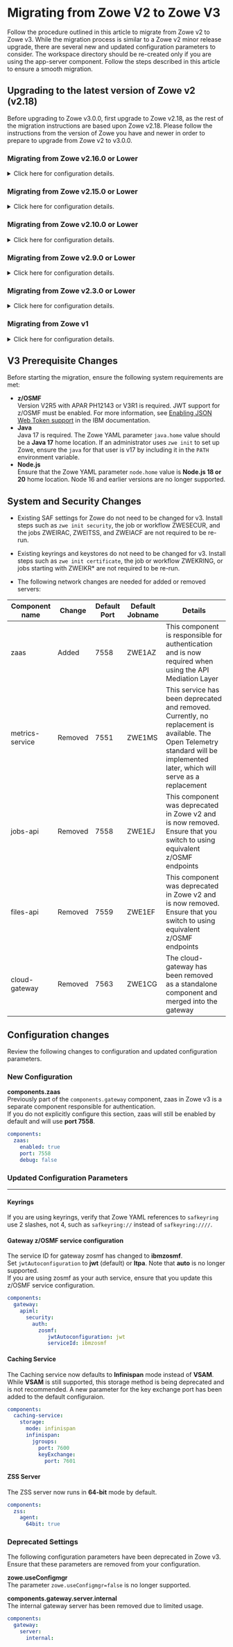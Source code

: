 # Migrating from Zowe V2 to Zowe V3

Follow the procedure outlined in this article to migrate from Zowe v2 to Zowe v3. While the migration process is similar to a Zowe v2 minor release upgrade, there are several new and updated configuration parameters to consider. The workspace directory should be re-created only if you are using the app-server component.
Follow the steps described in this article to ensure a smooth migration.


## Upgrading to the latest version of Zowe v2 (v2.18)

Before upgrading to Zowe v3.0.0, first upgrade to Zowe v2.18, as the rest of the migration instructions are based upon Zowe v2.18.
Please follow the instructions from the version of Zowe you have and newer in order to prepare to upgrade from Zowe v2 to v3.0.0.

### Migrating from Zowe v2.16.0 or Lower

 <details>To migrate from Zowe **v2.16.0** or a lower version, perform the following tasks. <summary>Click here for configuration details.</summary>

1) Ensure the following `zowe.network` section is added to your configuration:

```yaml
  network:
    server:
      tls:
        attls: false
        # TLS settings only apply when attls=false
        # Else you must use AT-TLS configuration for TLS customization.
        minTls: "TLSv1.2"
        maxTls: "TLSv1.3"
    client:
      tls:
        attls: false
```

2) Update your PROCLIB entries for Zowe, as enhancements and default parameters have changed throughout Zowe v2.
This can be performed with the unix command `zwe init stc`, by running the job ZWEISTC, or by copying the SZWESAMP members ZWESLSTC, ZWESISTC, and ZWESASTC into your desired PROCLIB.

</details>

### Migrating from Zowe v2.15.0 or Lower

 <details>To migrate from Zowe **v2.15.0** or a lower version, perform the following tasks. <summary>Click here for configuration details.</summary>


If you are migrating from Zowe **v2.15.0** or a lower version, ensure that Zowe configurations using keyrings do not have the section `zowe.certificate.pem`.
This section is no longer needed and can cause startup error in newer versions of Zowe.

</details>

### Migrating from Zowe v2.10.0 or Lower

 <details>To migrate from Zowe **v2.10.0** or a lower version, perform the following tasks. <summary>Click here for configuration details.</summary>

If you are migrating from Zowe **v2.10.0** or a lower version, consider taking advantage of the new **sysMessages** feature.

The `zowe.sysMessages` is a new array that allows you to select messages that, when found by the launcher, will be duplicated into the system's log.

</details>

### Migrating from Zowe v2.9.0 or Lower

 <details>To migrate from Zowe **v2.9.0** or a lower version, perform the following tasks. <summary>Click here for configuration details.</summary>

If you are migrating from Zowe **v2.9.0** or a lower version, it is recommended to delete the `<zowe.workspaceDirectory>/app-server/plugins` directory so that it can be regenerated on the next run of Zowe.
In this version and prior there were old and no longer used Application Framework plugins and references to them will complicate logs with harmless errors.

</details>

### Migrating from Zowe v2.3.0 or Lower

<details>To migrate from Zowe **v2.3.0** or a lower version, perform the following tasks. <summary>Click here for configuration details.</summary>

If you are running Zowe **v2.3.0** or a lower version, a **clean install** of Zowe v3 is highly recommended to avoid potential issues during the migration process.

</details>

### Migrating from Zowe v1

 <details>To migrate from Zowe **v1** perform the following tasks. <summary>Click here for configuration details.</summary>

If you are using v1, you must perform a clean install of Zowe rather than upgrading it as there is not a clear upgrade path from v1 to v2 or v3.
Any extensions or products built upon Zowe v1 are unlikely to work in v2 or v3 without upgrading them. Refer to any product documentation on actions to take. [More details](../extend/migrate-extensions.md)

If you are using v1.27 or newer, you can retain your keyring or keystore with Zowe v2 and v3. 
During v2 or v3 installation, once your Zowe YAML configuration file is created, you can define a section `zowe.certificate` as follows to re-use your certificates.

```yaml
zowe:
  certificate:
    keystore:
      type: "<your v1 KEYSTORE_TYPE value>"
      file: "<your v1 KEYSTORE value>"
      alias: "<your v1 KEY_ALIAS value>"
      password: "<your v1 KEYSTORE_PASSWORD value>"
    truststore:
      type: "<your v1 KEYSTORE_TYPE value>"
      file: "<your v1 TRUSTSTORE value>"
      password: "<your v1 KEYSTORE_PASSWORD value>"
    pem: # DELETE THIS PEM SECTION AND THE LINES BELOW IF USING KEYRINGS (type=JCERACFKS)
      key: "<your v1 KEYSTORE_KEY value>"
      certificate: "<your v1 KEYSTORE_CERTIFICATE value>"
      certificateAuthorities: "<your v1 KEYSTORE_CERTIFICATE_AUTHORITY value>"
```

</details>

## V3 Prerequisite Changes

Before starting the migration, ensure the following system requirements are met:

- **z/OSMF**  
Version V2R5 with APAR PH12143 or V3R1 is required. JWT support for z/OSMF must be enabled. For more information, see [Enabling JSON Web Token support](https://www.ibm.com/docs/en/zos/3.1.0?topic=configurations-enabling-json-web-token-support) in the IBM documentation.
- **Java**  
Java 17 is required. The Zowe YAML parameter `java.home` value should be a **Java 17** home location. If an administrator uses `zwe init` to set up Zowe, ensure the `java` for that user is v17 by including it in the `PATH` environment variable.
- **Node.js**  
Ensure that the Zowe YAML parameter `node.home` value is **Node.js 18 or 20** home location. Node 16 and earlier versions are no longer supported.


## System and Security Changes

- Existing SAF settings for Zowe do not need to be changed for v3. Install steps such as `zwe init security`, the job or workflow ZWESECUR, and the jobs ZWEIRAC, ZWEITSS, and ZWEIACF are not required to be re-run.

- Existing keyrings and keystores do not need to be changed for v3. Install steps such as `zwe init certificate`, the job or workflow ZWEKRING, or jobs starting with ZWEIKR* are not required to be re-run.

- The following network changes are needed for added or removed servers:

| Component name | Change | Default Port | Default Jobname | Details |
|----------------|--------|--------------|-----------------|---------|
| zaas | Added | 7558 | ZWE1AZ | This component is responsible for authentication and is now required when using the API Mediation Layer |
| metrics-service | Removed | 7551 | ZWE1MS | This service has been deprecated and removed. Currently, no replacement is available. The Open Telemetry standard will be implemented later, which will serve as a replacement |
| jobs-api | Removed | 7558 | ZWE1EJ | This component was deprecated in Zowe v2 and is now removed. Ensure that you switch to using equivalent z/OSMF endpoints |
| files-api | Removed | 7559 | ZWE1EF | This component was deprecated in Zowe v2 and is now removed. Ensure that you switch to using equivalent z/OSMF endpoints |
| cloud-gateway | Removed | 7563 | ZWE1CG | The cloud-gateway has been removed as a standalone component and merged into the gateway |


## Configuration changes

Review the following changes to configuration and updated configuration parameters.

### New Configuration

**components.zaas**  
  Previously part of the `components.gateway` component, zaas in Zowe v3 is a separate component responsible for authentication.  
  If you do not explicitly configure this section, zaas will still be enabled by default and will use **port 7558**.

```yaml
components:
  zaas:
    enabled: true
    port: 7558
    debug: false
```

### Updated Configuration Parameters
---

#### Keyrings

If you are using keyrings, verify that Zowe YAML references to `safkeyring` use 2 slashes, not 4, such as `safkeyring://` instead of `safkeyring:////`.

#### Gateway z/OSMF service configuration

The service ID for gateway zosmf has changed to **ibmzosmf**. <br/>
Set `jwtAutoconfiguration` to **jwt** (default) or **ltpa**. Note that **auto** is no longer supported.<br/>
If you are using zosmf as your auth service, ensure that you update this z/OSMF service configuration. 

```yaml
components:
  gateway:
    apiml:
      security:
        auth:
          zosmf:
             jwtAutoconfiguration: jwt
             serviceId: ibmzosmf
```

#### Caching Service

The Caching service now defaults to **Infinispan** mode instead of **VSAM**.
While **VSAM** is still supported, this storage method is being deprecated and is not recommended.
A new parameter for the key exchange port has been added to the default configuraion.

```yaml
components:
  caching-service:
    storage:
      mode: infinispan
      infinispan:
        jgroups:
          port: 7600
          keyExchange:
            port: 7601
```
#### ZSS Server

The ZSS server now runs in **64-bit** mode by default.

```yaml
components:
  zss:
    agent:
      64bit: true
```

### Deprecated Settings

The following configuration parameters have been deprecated in Zowe v3. Ensure that these parameters are removed from your configuration.

**zowe.useConfigmgr**  
The parameter `zowe.useConfigmgr=false` is no longer supported.

**components.gateway.server.internal**  
The internal gateway server has been removed due to limited usage.

```yaml
components:
  gateway:
    server:
      internal:
```
